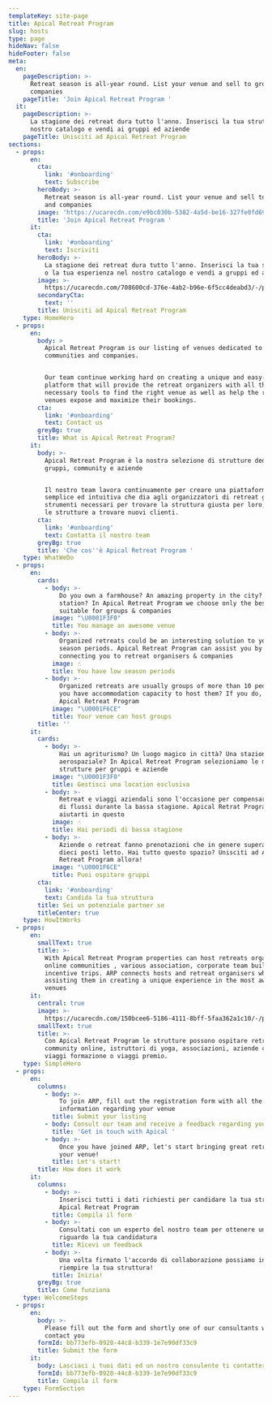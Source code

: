 ```yaml
---
templateKey: site-page
title: Apical Retreat Program
slug: hosts
type: page
hideNav: false
hideFooter: false
meta:
  en:
    pageDescription: >-
      Retreat season is all-year round. List your venue and sell to groups and
      companies
    pageTitle: 'Join Apical Retreat Program '
  it:
    pageDescription: >-
      La stagione dei retreat dura tutto l'anno. Inserisci la tua struttura nel
      nostro catalogo e vendi ai gruppi ed aziende
    pageTitle: Unisciti ad Apical Retreat Program
sections:
  - props:
      en:
        cta:
          link: '#onboarding'
          text: Subscribe
        heroBody: >-
          Retreat season is all-year round. List your venue and sell to groups
          and companies
        image: 'https://ucarecdn.com/e9bc030b-5382-4a5d-be16-327fe0fd69f8/'
        title: 'Join Apical Retreat Program '
      it:
        cta:
          link: '#onboarding'
          text: Iscriviti
        heroBody: >-
          La stagione dei retreat dura tutto l'anno. Inserisci la tua struttura
          o la tua esperienza nel nostro catalogo e vendi a gruppi ed aziende
        image: >-
          https://ucarecdn.com/708600cd-376e-4ab2-b96e-6f5cc4deabd3/-/preview/-/enhance/55/
        secondaryCta:
          text: ''
        title: Unisciti ad Apical Retreat Program
    type: HomeHero
  - props:
      en:
        body: >
          Apical Retreat Program is our listing of venues dedicated to groups,
          communities and companies.


          Our team continue working hard on creating a unique and easy-to-use
          platform that will provide the retreat organizers with all the
          necessary tools to find the right venue as well as help the retreat
          venues expose and maximize their bookings.
        cta:
          link: '#onboarding'
          text: Contact us
        greyBg: true
        title: What is Apical Retreat Program?
      it:
        body: >-
          Apical Retreat Program è la nostra selezione di strutture dedicate a
          gruppi, community e aziende


          Il nostro team lavora continuamente per creare una piattaforma
          semplice ed intuitiva che dia agli organizzatori di retreat gli
          strumenti necessari per trovare la struttura giusta per loro, ed anche
          le strutture a trovare nuovi clienti.
        cta:
          link: '#onboarding'
          text: Contatta il nostro team
        greyBg: true
        title: 'Che cos''è Apical Retreat Program '
    type: WhatWeDo
  - props:
      en:
        cards:
          - body: >-
              Do you own a farmhouse? An amazing property in the city? A space
              station? In Apical Retreat Program we choose only the best venues
              suitable for groups & companies
            image: "\U0001F3F0"
            title: You manage an awesome venue
          - body: >-
              Organized retreats could be an interesting solution to your low
              season periods. Apical Retreat Program can assist you by
              connecting you to retreat organisers & companies 
            image: ☝
            title: You have low season periods
          - body: >-
              Organized retreats are usually groups of more than 10 people. Do
              you have accommodation capacity to host them? If you do, join
              Apical Retreat Program 
            image: "\U0001F6CE"
            title: Your venue can host groups
        title: ''
      it:
        cards:
          - body: >-
              Hai un agriturismo? Un luogo magico in città? Una stazione
              aerospaziale? In Apical Retreat Program selezioniamo le migliori
              strutture per gruppi e aziende
            image: "\U0001F3F0"
            title: Gestisci una location esclusiva
          - body: >-
              Retreat e viaggi aziendali sono l'occasione per compensare il calo
              di flussi durante la bassa stagione. Apical Retrat Program può
              aiutarti in questo
            image: ☝
            title: Hai periodi di bassa stagione
          - body: >-
              Aziende o retreat fanno prenotazioni che in genere superano i
              dieci posti letto. Hai tutto questo spazio? Unisciti ad Apical
              Retreat Program allora! 
            image: "\U0001F6CE"
            title: Puoi ospitare gruppi
        cta:
          link: '#onboarding'
          text: Candida la tua struttura
        title: Sei un potenziale partner se
        titleCenter: true
    type: HowItWorks
  - props:
      en:
        smallText: true
        title: >-
          With Apical Retreat Program properties can host retreats organized by
          online communities , various association, corporate team building or
          incentive trips. ARP connects hosts and retreat organisers while
          assisting them in creating a unique experience in the most awesome
          venues
      it:
        central: true
        image: >-
          https://ucarecdn.com/150bcee6-5186-4111-8bff-5faa362a1c10/-/preview/-/enhance/14/
        smallText: true
        title: >-
          Con Apical Retreat Program le strutture possono ospitare retreat di
          community online, istruttori di yoga, associazioni, aziende che fanno
          viaggi formazione o viaggi premio.
    type: SimpleHero
  - props:
      en:
        columns:
          - body: >-
              To join ARP, fill out the registration form with all the necessary
              information regarding your venue 
            title: Submit your listing
          - body: Consult our team and receive a feedback regarding your listing
            title: 'Get in touch with Apical '
          - body: >-
              Once you have joined ARP, let's start bringing great retreats to
              your venue! 
            title: Let's start!
        title: How does it work
      it:
        columns:
          - body: >-
              Inserisci tutti i dati richiesti per candidare la tua struttura ad
              Apical Retreat Program
            title: Compila il form
          - body: >-
              Consultati con un esperto del nostro team per ottenere un feedback
              riguardo la tua candidatura
            title: Ricevi un feedback
          - body: >-
              Una volta firmato l'accordo di collaborazione possiamo iniziare a
              riempire la tua struttura! 
            title: Inizia!
        greyBg: true
        title: Come funziona
    type: WelcomeSteps
  - props:
      en:
        body: >-
          Please fill out the form and shortly one of our consultants will
          contact you
        formId: bb773efb-0928-44c8-b339-1e7e90df33c9
        title: Submit the form
      it:
        body: Lasciaci i tuoi dati ed un nostro consulente ti contatterà a breve
        formId: bb773efb-0928-44c8-b339-1e7e90df33c9
        title: Compila il form
    type: FormSection
---
```


